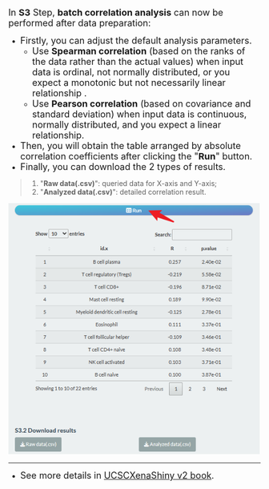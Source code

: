<font size="4">In **S3** Step, **batch correlation analysis** can now be performed after data preparation:</font>

- <font size="4">Firstly, you can adjust the default analysis parameters.</font>
  - <font size="4">Use **Spearman correlation** (based on the ranks of the data rather than the actual values) when input data is ordinal, not normally distributed, or you expect a monotonic but not necessarily linear relationship .</font>
  - <font size="4">Use **Pearson correlation** (based on covariance and standard deviation) when input data is continuous, normally distributed, and you expect a linear relationship.</font>
- <font size="4">Then, you will obtain the table arranged by absolute correlation coefficients after clicking the "**Run**" button.</font>
- <font size="4">Finally, you can download the 2 types of results.</font>

> 1. "**Raw data(.csv)**": queried data for X-axis and Y-axis;
> 2. "**Analyzed data(.csv)**": detailed correlation result.


<p align="center">
<img src="https://raw.githubusercontent.com/lishensuo/images2/main/img01/image-20240114205442705.png" alt="image-20240114205442705"    width="700"/>
</p>

---

- <font size="4"> See more details in [UCSCXenaShiny v2 book](https://lishensuo.github.io/UCSCXenaShiny_Book/). </font> 

